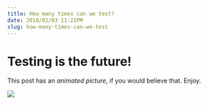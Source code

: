 ```yaml
---
title: How many times can we test?
date: 2018/02/03 11:21PM
slug: how-many-times-can-we-test
---
```

# Testing is the future!

This post has an _animated picture_, if you would believe that. Enjoy.

![](https://media.giphy.com/media/uQYDrnMmbd47S/giphy.gif)